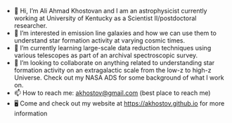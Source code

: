 - 👋 Hi, I’m Ali Ahmad Khostovan and I am an astrophysicist currently working at University of Kentucky as a Scientist II/postdoctoral researcher.
- 👀 I’m interested in emission line galaxies and how we can use them to understand star formation activity at varying cosmic times.
- 🌱 I’m currently learning large-scale data reduction techniques using various telescopes as part of an archival spectroscopic survey.
- 💞️ I’m looking to collaborate on anything related to understanding star formation activity on an extragalactic scale from the low-z to high-z Universe. Check out my NASA ADS for some background of what I work on.
- 📫 How to reach me: akhostov@gmail.com (best place to reach me)
- 🖥️ Come and check out my website at https://akhostov.github.io for more information

<!---
akhostov/akhostov is a ✨ special ✨ repository because its `README.md` (this file) appears on your GitHub profile.
You can click the Preview link to take a look at your changes.
--->
